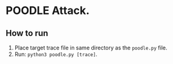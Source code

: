 # POODLE Attack.

## How to run

1. Place target trace file in same directory as the ``poodle.py`` file.
2. Run: ``python3 poodle.py [trace]``.

